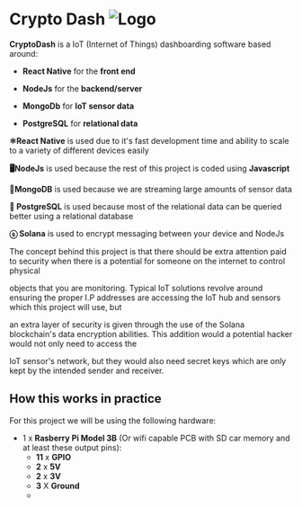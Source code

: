 # Crypto Dash ![Logo](https://github.com/hwr7dd/cryptdash/blob/main/logosmall.png) 

**CryptoDash** is a IoT (Internet of Things) dashboarding software based around:

- **React Native** for the **front end**

- **NodeJs** for the **backend/server**

- **MongoDb** for **IoT sensor data**

- **PostgreSQL** for **relational data**


**⚛️React Native** is used due to it's fast development time and ability to scale to a variety of different devices easily

**🖥️NodeJs** is used because the rest of this project is coded using **Javascript**

**🍃MongoDB** is used because we are streaming large amounts of sensor data  

**🐘 PostgreSQL** is used because most of the relational data can be queried better using a relational database 
 
**ⓢ Solana** is used to encrypt messaging between your device and NodeJs



The concept behind this project is that there should be extra attention paid to security when there is a potential for someone on the internet to control physical 

objects that you are monitoring. Typical IoT solutions revolve around ensuring the proper I.P addresses are accessing the IoT hub and sensors which this project will use, but 

an extra layer of security is given through the use of the Solana blockchain's data encryption abilities. This addition would a potential hacker would not only need to access the 

IoT sensor's network, but they would also need secret keys which are only kept by the intended sender and receiver.

## How this works in practice

For this project we will be using the following hardware:

- 1 x **Rasberry Pi Model 3B** (Or wifi capable PCB with SD car memory and at least these output pins):
  - **11** x **GPIO** 
  - **2** x **5V**
  - **2** x **3V** 
  - **3** X **Ground**
  - 
